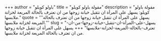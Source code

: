 +++
author = "باولو كويلو"
title = "مقولة باولو كويلو"
description = "مقولة باولو كويلو: يسهل على المرأة ان تتقبل خيانة زوجها من ان تعترف بالحالة المريعة لخزانة ملابسها."
quote = '''يسهل على المرأة ان تتقبل خيانة زوجها من ان تعترف بالحالة المريعة لخزانة ملابسها.''' 
slug = "يسهل-على-المرأة-ان-تتقبل-خيانة-زوجها-من-ان-تعترف-بالحالة-المريعة-لخزانة-ملابسها"
+++
يسهل على المرأة ان تتقبل خيانة زوجها من ان تعترف بالحالة المريعة لخزانة ملابسها.
